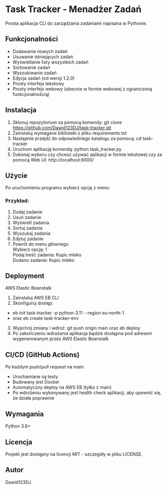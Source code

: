 # Task Tracker - Menadżer Zadań

Prosta aplikacja CLI do zarządzania zadaniami napisana w Pythonie.

## Funkcjonalności
- Dodawanie nowych zadań
- Usuwanie istniejących zadań
- Wyświetlanie listy wszystkich zadań
- Sortowanie zadań
- Wyszukiwanie zadań
- Edycja zadań (od wersji 1.2.0)
- Prosty interfejs tekstowy 
- Prosty interfejs webowy (obecnie w formie webowej z ograniczoną funkcjonalnością)

## Instalacja
1. Sklonuj repozytorium za pomocą komendy: git clone https://github.com/Dawid123DJ/task-tracker.git  
2. Zainstaluj wymagane biblioteki z pliku requirements.txt  
3. Następnie przejdź do odpowiedniego katalogu za pomocą: cd task-tracker  
4. Uruchom aplikację komendą: python task_tracker.py  
5. Dokonaj wyboru czy chcesz używać aplikacji w formie tekstowej czy za pomocą Web UI: http://localhost:8000/  

## Użycie  
Po uruchomieniu programu wybierz opcję z menu:

### Przykład: 
1. Dodaj zadanie
2. Usuń zadanie
3. Wyświetl zadania
4. Sortuj zadania
5. Wyszukaj zadania
6. Edytuj zadanie
7. Powrót do menu głównego  
Wybierz opcję: 1  
Podaj treść zadania: Kupic mleko  
Dodano zadanie: Kupic mleko  

## Deployment  
AWS Elastic Beanstalk  
1. Zainstaluj AWS EB CLI
2. Skonfiguruj dostęp: 
- eb init task-tracker -p python-3.11 --region eu-north-1 
- oraz eb create task-tracker-env
3. Wypchnij zmiany i wdroż: git push origin main oraz eb deploy
4. Po zakończeniu wdrażania aplikacja będzie dostępna pod adresem wygenerowanym przez AWS Elastic Beanstalk

## CI/CD (GitHub Actions)  
Po każdym push/pull request na main:
- Uruchamiane są testy  
- Budowany jest Docker  
- Automatyczny deploy na AWS EB (tylko z main)
- Po wdrożeniu wykonywany jest health check aplikacji, aby upewnić się, że działa poprawnie  

## Wymagania
Python 3.6+ 

## Licencja
Projekt jest dostępny na licencji MIT - szczegóły w pliku LICENSE.

## Autor
Dawid123DJ